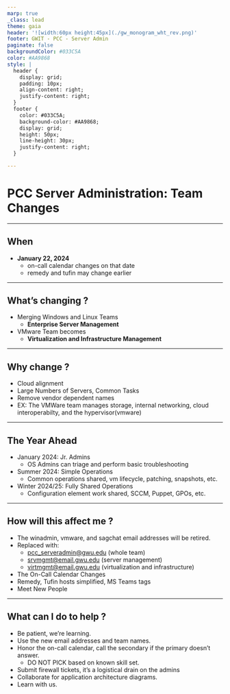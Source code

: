 ```yaml
---
marp: true
_class: lead
theme: gaia
header: '![width:60px height:45px](./gw_monogram_wht_rev.png)'
footer: GWIT - PCC - Server Admin
paginate: false
backgroundColor: #033C5A
color: #AA9868
style: |
  header {
    display: grid;
    padding: 10px;
    align-content: right;
    justify-content: right;
  }
  footer {
    color: #033C5A;
    background-color: #AA9868;
    display: grid;
    height: 50px;
    line-height: 30px;
    justify-content: right;
  }

---
```

# PCC Server Administration: Team Changes

---
## When
- **January 22, 2024**
    - on-call calendar changes on that date
    - remedy and tufin may change earlier
---
## What’s changing ?
- Merging Windows and Linux Teams
  - **Enterprise Server Management**
- VMware Team becomes 
  - **Virtualization and Infrastructure Management**

---
## Why change ?
- Cloud alignment
- Large Numbers of Servers, Common Tasks
- Remove vendor dependent names
- EX: The VMWare team manages storage, internal networking, cloud interoperabilty, and the hypervisor(vmware)

---
## The Year Ahead
- January 2024: Jr. Admins
  - OS Admins can triage and perform basic troubleshooting
- Summer 2024: Simple Operations
  - Common operations shared, vm lifecycle, patching, snapshots, etc.
- Winter 2024/25: Fully Shared Operations
  - Configuration element work shared, SCCM, Puppet, GPOs, etc.

---
## How will this affect me ?
- The winadmin, vmware, and sagchat email addresses will be retired.
- Replaced with:
  - pcc_serveradmin@gwu.edu (whole team)
  - srvmgmt@email.gwu.edu (server management)
  - virtmgmt@email.gwu.edu (virtualization and infrastructure)
- The On-Call Calendar Changes
- Remedy, Tufin hosts simplified, MS Teams tags
- Meet New People

---
## What can I do to help ?
- Be patient, we’re learning.
- Use the new email addresses and team names.
- Honor the on-call calendar, call the secondary if the primary doesn’t answer.
  - DO NOT PICK based on known skill set.
- Submit firewall tickets, it’s a logistical drain on the admins
- Collaborate for application architecture diagrams.
- Learn with us.